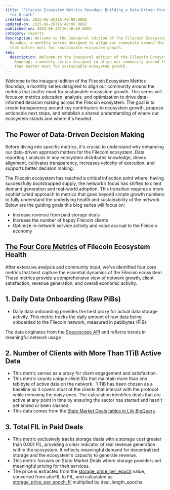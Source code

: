 ```yaml
---
title: "Filecoin Ecosystem Metrics Roundup: Building a Data-Driven Foundation
  for Growth"
created-on: 2025-06-26T16:40:00.000Z
updated-on: 2025-06-26T16:40:00.000Z
published-on: 2025-06-26T16:40:00.000Z
category: reports
description: Welcome to the inaugural edition of the Filecoin Ecosystem Metrics
  Roundup, a monthly series designed to align our community around the metrics
  that matter most for sustainable ecosystem growth.
seo:
  description: Welcome to the inaugural edition of the Filecoin Ecosystem Metrics
    Roundup, a monthly series designed to align our community around the metrics
    that matter most for sustainable ecosystem growth.
---
```

Welcome to the inaugural edition of the Filecoin Ecosystem Metrics Roundup, a monthly series designed to align our community around the metrics that matter most for sustainable ecosystem growth. This series will focus on metrics education, analysis, and optimization to drive data-informed decision making across the Filecoin ecosystem. The goal is to create transparency around key contributors to ecosystem growth, propose actionable next steps, and establish a shared understanding of where our ecosystem stands and where it's headed.

## **The Power of Data-Driven Decision Making**

Before diving into specific metrics, it's crucial to understand why enhancing our data-driven approach matters for the Filecoin ecosystem. Data reporting / analysis in any ecosystem distributes knowledge, drives alignment, cultivates transparency, increases velocity of execution, and supports better decision making.  

The Filecoin ecosystem has reached a critical inflection point where, having successfully bootstrapped supply, the network’s focus has shifted to client demand generation and real-world adoption. This transition requires a more sophisticated approach to metrics that goes beyond simple growth numbers to fully understand the underlying health and sustainability of the network. Below are the guiding goals this blog series will focus on:

* Increase revenue from paid storage deals 
* Increase the number of happy Filecoin clients
* Optimize in-network service activity and value accrual to the Filecoin economy 

## **[The Four Core Metrics](https://github.com/davidgasquez/filecoin-data-portal/issues/128) of Filecoin Ecosystem Health**

After extensive analysis and community input, we've identified four core metrics that best capture the essential dynamics of the Filecoin ecosystem. These metrics provide a comprehensive view of network growth, client satisfaction, revenue generation, and overall economic activity.

## **1. Daily Data Onboarding (Raw PiBs)**

* Daily data onboarding provides the best proxy for actual data storage activity. This metric tracks the daily amount of raw data being onboarded to the Filecoin network, measured in pebibytes (PiBs

The data originates from the [Spacescope API](https://docs.spacescope.io/) and reflects trends in meaningful network usage

## **2. Number of Clients with More Than 1TiB Active Data**

* This metric serves as a proxy for client engagement and satisfaction.
* This metric counts unique client IDs that maintain more than one tebibyte of active data on the network.  1 TiB has been chosen as a baseline as it covers most of the clients that interact with the protocol while removing the noisy ones. The calculation identifies deals that are active at any point in time by ensuring the sector has started and hasn't yet ended or been slashed. 
* This data comes from the [State Market Deals tables in Lily BigQuery](https://lily.starboard.ventures/data/actors/#storage-market-actor).

## **3. Total FIL in Paid Deals**

* This metric exclusively tracks storage deals with a storage cost greater than 0.001 FIL, providing a clear indicator of real revenue generation within the ecosystem. It reflects meaningful demand for decentralized storage and the ecosystem's capacity to generate revenue.
* This metric focuses on State Market Deals where storage providers set meaningful pricing for their services. 
* The price is extracted from the [storage_price_per_epoch](https://lily.starboard.ventures/data/actors/#storage-market-actor) value, converted from attoFIL to FIL, and calculated as [storage_price_per_epoch_fil](https://lily.starboard.ventures/data/actors/#storage-market-actor) multiplied by deal_length_epochs.
